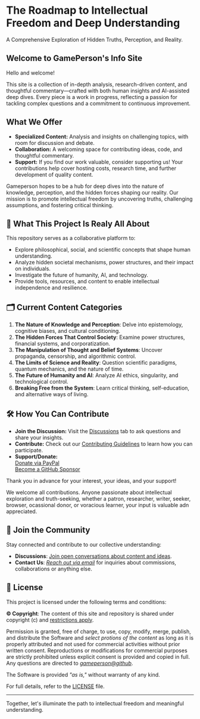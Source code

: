 # The Roadmap to Intellectual Freedom and Deep Understanding

A Comprehensive Exploration of Hidden Truths, Perception, and Reality.

## Welcome to GamePerson's Info Site

Hello and welcome!

This site is a collection of in-depth analysis, research-driven content, and thoughtful commentary—crafted with both human insights and AI-assisted deep dives. Every piece is a work in progress, reflecting a passion for tackling complex questions and a commitment to continuous improvement.

## What We Offer
- **Specialized Content:** Analysis and insights on challenging topics, with room for discussion and debate.
- **Collaboration:** A welcoming space for contributing ideas, code, and thoughtful commentary.
- **Support:** If you find our work valuable, consider supporting us! Your contributions help cover hosting costs, research time, and further development of quality content.

Gameperson hopes to be a hub for deep dives into the nature of knowledge, perception, and the hidden forces shaping our reality. Our mission is to promote intellectual freedom by uncovering truths, challenging assumptions, and fostering critical thinking.

## 🌟 What This Project Is Realy All About

This repository serves as a collaborative platform to:
- Explore philosophical, social, and scientific concepts that shape human understanding.
- Analyze hidden societal mechanisms, power structures, and their impact on individuals.
- Investigate the future of humanity, AI, and technology.
- Provide tools, resources, and content to enable intellectual independence and resilience.

## 🗂️ Current Content Categories
1. **The Nature of Knowledge and Perception**: Delve into epistemology, cognitive biases, and cultural conditioning.
2. **The Hidden Forces That Control Society**: Examine power structures, financial systems, and corporatization.
3. **The Manipulation of Thought and Belief Systems**: Uncover propaganda, censorship, and algorithmic control.
4. **The Limits of Science and Reality**: Question scientific paradigms, quantum mechanics, and the nature of time.
5. **The Future of Humanity and AI**: Analyze AI ethics, singularity, and technological control.
6. **Breaking Free from the System**: Learn critical thinking, self-education, and alternative ways of living.

## 🛠️ How You Can Contribute
- **Join the Discussion:** Visit the [Discussions](https://github.com/gameperson/info/discussions) tab to ask questions and share your insights.
- **Contribute:** Check out our [Contributing Guidelines](CONTRIBUTING.md) to learn how you can participate.
- **Support/Donate:**  
  [Donate via PayPal](https://www.paypal.biz/gameperson)  
  [Become a GitHub Sponsor](https://github.com/sponsors/gameperson)

Thank you in advance for your interest, your ideas, and your support!

We welcome all contributions. Anyone passionate about intellectual exploration and truth-seeking, whether a patron, researcher, writer, seeker, browser, ocassional donor, or voracious learner, your input is valuable adn appreciated.

## 👥 Join the Community
Stay connected and contribute to our collective understanding:
- **Discussions**: [Join open conversations about content and ideas](https://github.com/gameperson/info/discussions).
- **Contact Us**: *[Reach out via email](mailto:gamesomeotherday@gmail.com)* for inquiries about commissions, collaborations or anything else.

## 📜 License

This project is licensed under the following terms and conditions:

**&copy; Copyright**: The content of this site and repository is shared under copyright (c) and [restrictions apply](./LICENSE). 

Permission is granted, free of charge, to use, copy, modify, merge, publish, and distribute the Software and *select protions of the content* as long as it is properly attributed and not used for commercial activities without prior written consent. Reproductions or modifications for commercial purposes are strictly prohibited unless explicit consent is provided and copied in full. Any questions are directed to *[gameperson@github](mailto:gamesomeotherday@gmail.com)*.

The Software is provided *"as is,"* without warranty of any kind. 

For full details, refer to the [LICENSE](./LICENSE) file.

---

Together, let's illuminate the path to intellectual freedom and meaningful understanding.

